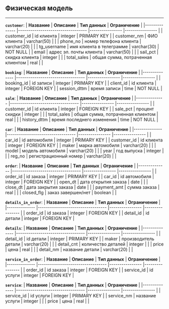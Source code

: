 ## Физическая модель
---

**`customer`**:
| **Название** 	| **Описание**                     	| **Тип данных**  | **Ограничение** |
|--------------	|----------------------------------	|---------------- |---------------- |
| customer_id   | id клиента                        | integer         | PRIMARY KEY     |
| customer_nm   | ФИО клиента                       | varchar(50)     |                 |
| phone_no      | номер телефона клиента            | varchar(20)     |                 |
| tg_username   | имя клиента в телеграмме          | varchar(30)     | NOT NULL        |
| email         | адрес эл. почты клиента           | varchar(50)     |                 |
| sail_pct      | скидка клиента                    | integer         |                 |
| total_sales   | общая сумма, потраченная клиентом | real            |                 |

**`booking`**:
| **Название** 	| **Описание**                     	| **Тип данных**  | **Ограничение** |
|--------------	|----------------------------------	|---------------- |---------------- |
| booking_id    | id записи                         | integer         | PRIMARY KEY     |
| client_id     | id клиента                        | integer         | FOREIGN KEY     |
| session_dttm  | время записи                      | time            | NOT NULL        |

**`sale`**:
| **Название** 	| **Описание**                     	| **Тип данных**  | **Ограничение** |
|--------------	|----------------------------------	|---------------- |---------------- |
| customer_id   | id клиента                        | integer         | FOREIGN KEY     |
| sale_pct      | процент скидки                    | integer         |                 |
| total_sales   | общая сумма, потраченная клиентом | real            |                 |
| history_dttm  | время последнего изменения        | time            | NOT NULL        |

**`car`**:
| **Название** 	| **Описание**                     	| **Тип данных**  | **Ограничение** |
|--------------	|----------------------------------	|---------------- |---------------- |
| car_id        | id автомобиля                     | integer         | PRIMARY KEY     |
| customer_id   | id клиента                        | integer         | FOREIGN KEY     |
| maker         | марка автомобиля                  | varchar(20)     |                 |
| model         | модель автомобиля                 | varchar(20)     |                 |
| year          | год выпуска                       | integer         |                 |
| reg_no        | регистрационный номер             | varchar(20)     |                 |

**`order`**:
| **Название** 	| **Описание**                     	| **Тип данных**  | **Ограничение** |
|--------------	|----------------------------------	|---------------- |---------------- |
| order_id      | id заказа                         | integer         | PRIMARY KEY     |
| car_id        | id автомобиля                     | integer         | FOREIGN KEY     |
| open_dt       | дата открытия заказа              | date            |                 |
| close_dt      | дата закрытия заказа              | date            |                 |
| payment_amt   | сумма заказа                      | real            |                 |
| closed_flg    | заказ завершен/нет                | boolean         |                 |

**`details_in_order`**:
| **Название** 	| **Описание**                     	| **Тип данных**  | **Ограничение** |
|--------------	|----------------------------------	|---------------- |---------------- |
| order_id      | id заказа                         | integer         | FOREIGN KEY     |
| detail_id     | id детали                         | integer         | FOREIGN KEY     |

**`details`**:
| **Название** 	| **Описание**                     	| **Тип данных**  | **Ограничение** |
|--------------	|----------------------------------	|---------------- |---------------- |
| detail_id     | id детали                         | integer         | PRIMARY KEY     |
| maker         | производитель детали              | varchar(20)     |                 |
| detail_cnt    | количество деталей                | integer         |                 |
| price         | цена                              | real            |                 |
| detail_nm     | название детали                   | varchar(20)     |                 |

**`service_in_order`**:
| **Название** 	| **Описание**                     	| **Тип данных**  | **Ограничение** |
|--------------	|----------------------------------	|---------------- |---------------- |
| order_id      | id заказа                         | integer         | FOREIGN KEY     |
| service_id    | id услуги                         | integer         | FOREIGN KEY     |

**`service`**:
| **Название** 	| **Описание**                     	| **Тип данных**  | **Ограничение** |
|--------------	|----------------------------------	|---------------- |---------------- |
| service_id    | id услуги                         | integer         | PRIMARY KEY     |
| service_nm    | название услуги                   | integer         |                 |
| price         | цена                              | real            |                 |